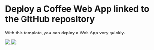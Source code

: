 # Deploy a Coffee Web App linked to the GitHub repository

With this template, you can deploy a Web App very quickly.

<a href="https://portal.azure.com/#create/Microsoft.Template/uri/https%3A%2F%2Fraw.githubusercontent.com%2Fjvravensberg%2FPowerShell%2Fmaster%2FAzure%2FDeploy-CoffeeApp%2Fazuredeploy.json" target="_blank">
    <img src="http://azuredeploy.net/deploybutton.png"/>
</a>
<a href="http://armviz.io/#/?load=https%3A%2F%2Fraw.githubusercontent.com%2Fjvravensberg%2FPowerShell%2Fmaster%2FAzure%2FDeploy-CoffeeApp%2Fazuredeploy.json" target="_blank">
    <img src="http://armviz.io/visualizebutton.png"/>
</a>